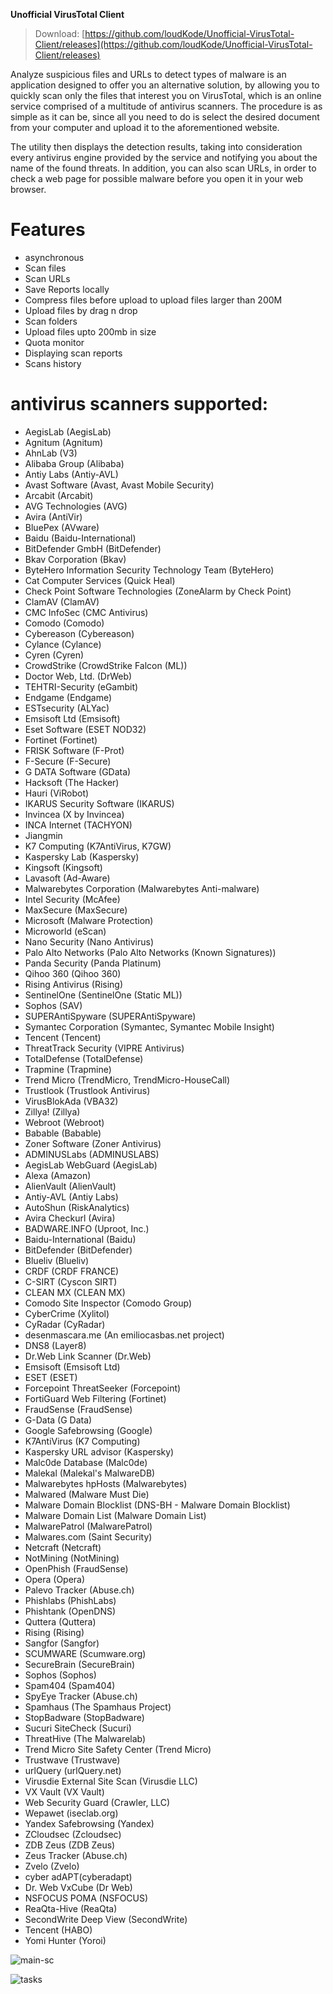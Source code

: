 
**Unofficial VirusTotal Client**
> Download: [https://github.com/loudKode/Unofficial-VirusTotal-Client/releases](https://github.com/loudKode/Unofficial-VirusTotal-Client/releases)

Analyze suspicious files and URLs to detect types of malware
is an application designed to offer you an alternative solution, by allowing you to quickly scan only the files that interest you on VirusTotal, which is an online service comprised of a multitude of antivirus scanners. The procedure is as simple as it can be, since all you need to do is select the desired document from your computer and upload it to the aforementioned website.

The utility then displays the detection results, taking into consideration every antivirus engine provided by the service and notifying you about the name of the found threats. In addition, you can also scan URLs, in order to check a web page for possible malware before you open it in your web browser.

# Features
* asynchronous
* Scan files
* Scan URLs
* Save Reports locally
* Compress files before upload to upload files larger than 200M
* Upload files by drag n drop
* Scan folders
* Upload files upto 200mb in size
* Quota monitor
* Displaying scan reports
* Scans history


# antivirus scanners supported:
* AegisLab (AegisLab)
* Agnitum (Agnitum)
* AhnLab (V3)
* Alibaba Group (Alibaba)
* Antiy Labs (Antiy-AVL)
* Avast Software (Avast, Avast Mobile Security)
* Arcabit (Arcabit)
* AVG Technologies (AVG)
* Avira (AntiVir)
* BluePex (AVware)
* Baidu (Baidu-International)
* BitDefender GmbH (BitDefender)
* Bkav Corporation (Bkav)
* ByteHero Information Security Technology Team (ByteHero)
* Cat Computer Services (Quick Heal)
* Check Point Software Technologies (ZoneAlarm by Check Point)
* ClamAV (ClamAV)
* CMC InfoSec (CMC Antivirus)
* Comodo (Comodo)
* Cybereason (Cybereason)
* Cylance (Cylance)
* Cyren (Cyren)
* CrowdStrike (CrowdStrike Falcon (ML))
* Doctor Web, Ltd. (DrWeb)
* TEHTRI-Security (eGambit)
* Endgame (Endgame)
* ESTsecurity (ALYac)
* Emsisoft Ltd (Emsisoft)
* Eset Software (ESET NOD32)
* Fortinet (Fortinet)
* FRISK Software (F-Prot)
* F-Secure (F-Secure)
* G DATA Software (GData)
* Hacksoft (The Hacker)
* Hauri (ViRobot)
* IKARUS Security Software (IKARUS)
* Invincea (X by Invincea)
* INCA Internet (TACHYON)
* Jiangmin
* K7 Computing (K7AntiVirus, K7GW)
* Kaspersky Lab (Kaspersky)
* Kingsoft (Kingsoft)
* Lavasoft (Ad-Aware)
* Malwarebytes Corporation (Malwarebytes Anti-malware)
* Intel Security (McAfee)
* MaxSecure (MaxSecure)
* Microsoft (Malware Protection)
* Microworld (eScan)
* Nano Security (Nano Antivirus)
* Palo Alto Networks (Palo Alto Networks (Known Signatures))
* Panda Security (Panda Platinum)
* Qihoo 360 (Qihoo 360)
* Rising Antivirus (Rising)
* SentinelOne (SentinelOne (Static ML))
* Sophos (SAV)
* SUPERAntiSpyware (SUPERAntiSpyware)
* Symantec Corporation (Symantec, Symantec Mobile Insight)
* Tencent (Tencent)
* ThreatTrack Security (VIPRE Antivirus)
* TotalDefense (TotalDefense)
* Trapmine (Trapmine)
* Trend Micro (TrendMicro, TrendMicro-HouseCall)
* Trustlook (Trustlook Antivirus)
* VirusBlokAda (VBA32)
* Zillya! (Zillya)
* Webroot (Webroot)
* Babable (Babable)
* Zoner Software (Zoner Antivirus)
* ADMINUSLabs (ADMINUSLABS)
* AegisLab WebGuard (AegisLab)
* Alexa (Amazon)
* AlienVault (AlienVault)
* Antiy-AVL (Antiy Labs)
* AutoShun (RiskAnalytics)
* Avira Checkurl (Avira)
* BADWARE.INFO (Uproot, Inc.)
* Baidu-International (Baidu)
* BitDefender (BitDefender)
* Blueliv (Blueliv)
* CRDF (CRDF FRANCE)
* C-SIRT (Cyscon SIRT)
* CLEAN MX (CLEAN MX)
* Comodo Site Inspector (Comodo Group)
* CyberCrime (Xylitol)
* CyRadar (CyRadar)
* desenmascara.me (An emiliocasbas.net project)
* DNS8 (Layer8)
* Dr.Web Link Scanner (Dr.Web)
* Emsisoft (Emsisoft Ltd)
* ESET (ESET)
* Forcepoint ThreatSeeker (Forcepoint)
* FortiGuard Web Filtering (Fortinet)
* FraudSense (FraudSense)
* G-Data (G Data)
* Google Safebrowsing (Google)
* K7AntiVirus (K7 Computing)
* Kaspersky URL advisor (Kaspersky)
* Malc0de Database (Malc0de)
* Malekal (Malekal's MalwareDB)
* Malwarebytes hpHosts (Malwarebytes)
* Malwared (Malware Must Die)
* Malware Domain Blocklist (DNS-BH - Malware Domain Blocklist)
* Malware Domain List (Malware Domain List)
* MalwarePatrol (MalwarePatrol)
* Malwares.com (Saint Security)
* Netcraft (Netcraft)
* NotMining (NotMining)
* OpenPhish (FraudSense)
* Opera (Opera)
* Palevo Tracker (Abuse.ch)
* Phishlabs (PhishLabs)
* Phishtank (OpenDNS)
* Quttera (Quttera)
* Rising (Rising)
* Sangfor (Sangfor)
* SCUMWARE (Scumware.org)
* SecureBrain (SecureBrain)
* Sophos (Sophos)
* Spam404 (Spam404)
* SpyEye Tracker (Abuse.ch)
* Spamhaus (The Spamhaus Project)
* StopBadware (StopBadware)
* Sucuri SiteCheck (Sucuri)
* ThreatHive (The Malwarelab)
* Trend Micro Site Safety Center (Trend Micro)
* Trustwave (Trustwave)
* urlQuery (urlQuery.net)
* Virusdie External Site Scan (Virusdie LLC)
* VX Vault (VX Vault)
* Web Security Guard (Crawler, LLC)
* Wepawet (iseclab.org)
* Yandex Safebrowsing (Yandex)
* ZCloudsec (Zcloudsec)
* ZDB Zeus (ZDB Zeus)
* Zeus Tracker (Abuse.ch)
* Zvelo (Zvelo)
* cyber adAPT(cyberadapt)
* Dr. Web VxCube (Dr Web)
* NSFOCUS POMA (NSFOCUS)
* ReaQta-Hive (ReaQta)
* SecondWrite Deep View (SecondWrite)
* Tencent (HABO)
* Yomi Hunter (Yoroi)

![main-sc](https://i.postimg.cc/gJ9m9Snq/Virus-Total-Client-i-IHS3-MAn-Kq.png)

![tasks](https://i.postimg.cc/qRdVDN51/Virus-Total-Client-kc9-JMa5-G2a.png)

